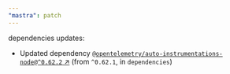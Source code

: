 ```yaml
---
"mastra": patch
---
```

dependencies updates:
  - Updated dependency [`@opentelemetry/auto-instrumentations-node@^0.62.2` ↗︎](https://www.npmjs.com/package/@opentelemetry/auto-instrumentations-node/v/0.62.2) (from `^0.62.1`, in `dependencies`)
